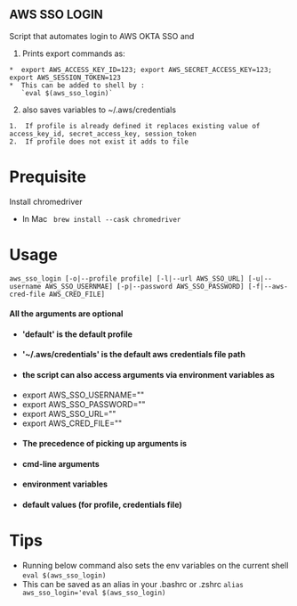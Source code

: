 AWS SSO LOGIN
-----
Script that automates login to AWS OKTA SSO and

  1.  Prints export commands as:

    *  export AWS_ACCESS_KEY_ID=123; export AWS_SECRET_ACCESS_KEY=123; export AWS_SESSION_TOKEN=123
    *  This can be added to shell by :
       `eval $(aws_sso_login)`

  2.  also saves variables to ~/.aws/credentials

    1.  If profile is already defined it replaces existing value of access_key_id, secret_access_key, session_token
    2.  If profile does not exist it adds to file

# Prequisite

Install chromedriver

* In Mac ` brew install --cask chromedriver`

# Usage

`aws_sso_login [-o|--profile profile] [-l|--url AWS_SSO_URL] [-u|--username AWS_SSO_USERNMAE] [-p|--password AWS_SSO_PASSWORD] [-f|--aws-cred-file AWS_CRED_FILE]`

#### All the arguments are optional

*  #### 'default' is the default profile
*  #### '~/.aws/credentials' is the default aws credentials file path
*  #### the script can also access arguments via environment variables as
  *  export AWS_SSO_USERNAME=""
  *  export AWS_SSO_PASSWORD=""
  *  export AWS_SSO_URL=""
  *  export AWS_CRED_FILE=""
*  #### The precedence of picking up arguments is
  *  #### cmd-line arguments
  *  #### environment variables
  *  #### default values (for profile, credentials file)
   

# Tips
*  Running below command also sets the env variables on the current shell  
`eval $(aws_sso_login)`
*  This can be saved as an alias in your .bashrc or .zshrc
`alias aws_sso_login='eval $(aws_sso_login)`
